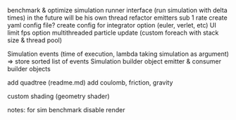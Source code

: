 benchmark & optimize
simulation runner interface (run simulation with delta times) in the future will be his own thread
refactor emitters sub 1 rate
create yaml config file?
create config for integrator option (euler, verlet, etc)
UI limit fps option
multithreaded particle update (custom foreach with stack size & thread pool)

Simulation events (time of execution, lambda taking simulation as argument) => store sorted list of events
Simulation builder object
emitter & consumer builder objects

add quadtree (readme.md)
add coulomb, friction, gravity

custom shading (geometry shader)

notes:
for sim benchmark disable render
